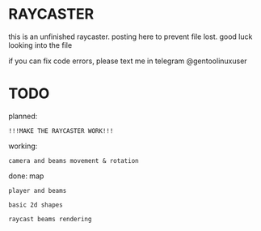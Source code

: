 # RAYCASTER

this is an unfinished raycaster. posting here to prevent file lost. good luck looking into the file

if you can fix code errors, please text me in telegram @gentoolinuxuser

# TODO

 planned:

	!!!MAKE THE RAYCASTER WORK!!!

 working:

	camera and beams movement & rotation

 done:
	map
 
	player and beams
 
	basic 2d shapes
 
	raycast beams rendering





 
